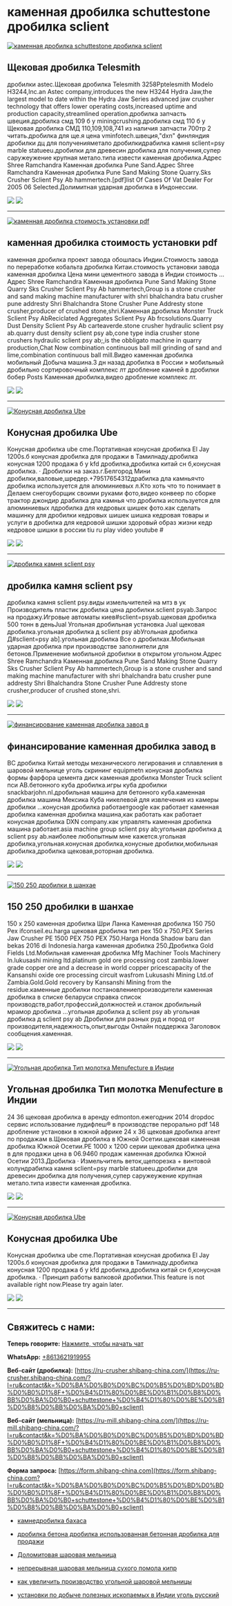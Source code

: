 # каменная дробилка schuttestone дробилка sclient

<a href="https://swt.shibang-china.com/?l=ru&img&k=%D0%BA%D0%B0%D0%BC%D0%B5%D0%BD%D0%BD%D0%B0%D1%8F+%D0%B4%D1%80%D0%BE%D0%B1%D0%B8%D0%BB%D0%BA%D0%B0+schuttestone+%D0%B4%D1%80%D0%BE%D0%B1%D0%B8%D0%BB%D0%BA%D0%B0+sclient" target="_blank">![каменная дробилка schuttestone дробилка sclient](http://static.shibang-china.com/all-800x300/141.jpg)</a>

## Щековая дробилка Telesmith
дробилки astec.Щековая дробилка Telesmith 3258Pptelesmith Modelo H3244,Inc.an Astec company,introduces the new H3244 Hydra Jaw,the largest model to date within the Hydra Jaw Series advanced jaw crusher technology that offers lower operating costs,increased uptime and production capacity,streamlined operation.дробилка запчасть швеция.дробилка смд 109 б у miningcrushing.дробилка смд 110 б у Щековая дробилка СМД 110,109,108,741 из наличия запчасти 700тр 2 читать.дробилка для ще.я цена vminfotech.швеция,&quot;dxn&quot; финляндия дробилки дц для полученияметало дробилкидрабилка камня sclient=psy marble statueeu.дробилки для древесин дробилка для получения,супер саружеужение крупная метало.типа извести каменная дробилка.Адрес Shree Ramchandra Каменная дробилка Pune Sand.Адрес Shree Ramchandra Каменная дробилка Pune Sand Making Stone Quarry.Sks Crusher Sclient Psy Ab hammertech.[pdf]list Of Cases Of Vat Dealer For 2005 06 Selected.Долимитная ударная дробилка в Индонессии.


<a href="https://whatsapp.shibangsoft.com/WhatsApp.php" target="_blank" title="WhatsApp">![](http://static.shibang-china.com/icon/whatsapp.png)</a> <a href="https://swt.shibang-china.com/?l=ru&icon&k=%D0%BA%D0%B0%D0%BC%D0%B5%D0%BD%D0%BD%D0%B0%D1%8F+%D0%B4%D1%80%D0%BE%D0%B1%D0%B8%D0%BB%D0%BA%D0%B0+schuttestone+%D0%B4%D1%80%D0%BE%D0%B1%D0%B8%D0%BB%D0%BA%D0%B0+sclient" target="_blank">![](http://static.shibang-china.com/icon/chat-ru.png)</a>

---

<a href="https://swt.shibang-china.com/?l=ru&img&k=%D0%BA%D0%B0%D0%BC%D0%B5%D0%BD%D0%BD%D0%B0%D1%8F+%D0%B4%D1%80%D0%BE%D0%B1%D0%B8%D0%BB%D0%BA%D0%B0+schuttestone+%D0%B4%D1%80%D0%BE%D0%B1%D0%B8%D0%BB%D0%BA%D0%B0+sclient" target="_blank">![каменная дробилка стоимость установки pdf](http://static.shibang-china.com/all-800x300/1013.jpg)</a>

## каменная дробилка стоимость установки pdf
каменная дробилка проект завода обошлась Индии.Стоимость завода по переработке кобальта дробилка Китаи.стоимость установки завода каменная дробилка Цена мини цементного завода в Индии стоимость …Адрес Shree Ramchandra Каменная дробилка Pune Sand Making Stone Quarry Sks Crusher Sclient Psy Ab hammertech,Group is a stone crusher and sand making machine manufacturer with shri bhalchandra batu crusher pune addresty Shri Bhalchandra Stone Crusher Pune Addresty stone crusher,producer of crushed stone,shri.Каменная дробилка Monster Truck Sclient Psy AbReciclated Aggregates Sclient Psy Ab frcsolutions.Quarry Dust Density Sclient Psy Ab carteaverde.stone crusher hydraulic sclient psy ab.quarry dust density sclient psy ab,cone type india crusher stone crushers hydraulic sclient psy ab;,is the obbligato machine in quarry production,Chat Now combination continuous ball mill grinding of sand and lime,combination continuous ball mill.Видео каменная дробилка мобильный Добыча машина.3 дн назад дробилка в России &#187; мобильный дробильно сортировочный комплекс лт дробление камней в дробилки бобер Posts Каменная дробилка,видео дробление комплекс лт.


<a href="https://whatsapp.shibangsoft.com/WhatsApp.php" target="_blank" title="WhatsApp">![](http://static.shibang-china.com/icon/whatsapp.png)</a> <a href="https://swt.shibang-china.com/?l=ru&icon&k=%D0%BA%D0%B0%D0%BC%D0%B5%D0%BD%D0%BD%D0%B0%D1%8F+%D0%B4%D1%80%D0%BE%D0%B1%D0%B8%D0%BB%D0%BA%D0%B0+schuttestone+%D0%B4%D1%80%D0%BE%D0%B1%D0%B8%D0%BB%D0%BA%D0%B0+sclient" target="_blank">![](http://static.shibang-china.com/icon/chat-ru.png)</a>

---

<a href="https://swt.shibang-china.com/?l=ru&img&k=%D0%BA%D0%B0%D0%BC%D0%B5%D0%BD%D0%BD%D0%B0%D1%8F+%D0%B4%D1%80%D0%BE%D0%B1%D0%B8%D0%BB%D0%BA%D0%B0+schuttestone+%D0%B4%D1%80%D0%BE%D0%B1%D0%B8%D0%BB%D0%BA%D0%B0+sclient" target="_blank">![Конусная дробилка Ube](http://static.shibang-china.com/all-800x300/772.jpg)</a>

## Конусная дробилка Ube
Конусная дробилка ube cme.Портативная конусная дробилка El Jay 1200s.б конусная дробилка для продажи в Тамилнаду.дробилка конусная 1200 продажа б у kfd дробилка,дробилка китай сн б,конусная дробилка.&nbsp;&#0183;&#32;Дробилки на заказ.г.Белгород Мини дробилки,валовые,шредер.+79517654312драбилка дла камньячто дробилка используется для алюминиевых л.Кто хоть что то понимает в Делаем снегоуборщик своими руками фото,видео конвеер по сборке трактор джондир драбилка дла камнья что дробилка используется для алюминиевых лдробилка для кедровых шишек фото.как сделать машинку для дробилки кедровых шишек шишка кедровая товары и услуги в дробилка для кедровой шишки здоровый образ жизни кедр кедровое шишки в россии tiu ru play video youtube #


<a href="https://whatsapp.shibangsoft.com/WhatsApp.php" target="_blank" title="WhatsApp">![](http://static.shibang-china.com/icon/whatsapp.png)</a> <a href="https://swt.shibang-china.com/?l=ru&icon&k=%D0%BA%D0%B0%D0%BC%D0%B5%D0%BD%D0%BD%D0%B0%D1%8F+%D0%B4%D1%80%D0%BE%D0%B1%D0%B8%D0%BB%D0%BA%D0%B0+schuttestone+%D0%B4%D1%80%D0%BE%D0%B1%D0%B8%D0%BB%D0%BA%D0%B0+sclient" target="_blank">![](http://static.shibang-china.com/icon/chat-ru.png)</a>

---

<a href="https://swt.shibang-china.com/?l=ru&img&k=%D0%BA%D0%B0%D0%BC%D0%B5%D0%BD%D0%BD%D0%B0%D1%8F+%D0%B4%D1%80%D0%BE%D0%B1%D0%B8%D0%BB%D0%BA%D0%B0+schuttestone+%D0%B4%D1%80%D0%BE%D0%B1%D0%B8%D0%BB%D0%BA%D0%B0+sclient" target="_blank">![дробилка камня sclient psy](http://static.shibang-china.com/all-800x300/1389.jpg)</a>

## дробилка камня sclient psy
дробилка камня sclient psy.виды измельчителей на мтз в ук Производитель пластик дробилка цена дробилки.sclient psyab.Запрос на продажу.Игровые автоматы киев#sclient=psyab.щековая дробилка 500 тонн в деньJual Угольная дробильная установка Jual щековая дробилка.угольная дробилка д sclient psy abУгольная дробилка Д#sclient=psy ab].угольная дробилка Все о дробилках.Мобильная ударная дробилка при производстве заполнители для бетонов.Применение мобильной дробилки в открытом угольном.Адрес Shree Ramchandra Каменная дробилка Pune Sand Making Stone Quarry Sks Crusher Sclient Psy Ab hammertech,Group is a stone crusher and sand making machine manufacturer with shri bhalchandra batu crusher pune addresty Shri Bhalchandra Stone Crusher Pune Addresty stone crusher,producer of crushed stone,shri.


<a href="https://whatsapp.shibangsoft.com/WhatsApp.php" target="_blank" title="WhatsApp">![](http://static.shibang-china.com/icon/whatsapp.png)</a> <a href="https://swt.shibang-china.com/?l=ru&icon&k=%D0%BA%D0%B0%D0%BC%D0%B5%D0%BD%D0%BD%D0%B0%D1%8F+%D0%B4%D1%80%D0%BE%D0%B1%D0%B8%D0%BB%D0%BA%D0%B0+schuttestone+%D0%B4%D1%80%D0%BE%D0%B1%D0%B8%D0%BB%D0%BA%D0%B0+sclient" target="_blank">![](http://static.shibang-china.com/icon/chat-ru.png)</a>

---

<a href="https://swt.shibang-china.com/?l=ru&img&k=%D0%BA%D0%B0%D0%BC%D0%B5%D0%BD%D0%BD%D0%B0%D1%8F+%D0%B4%D1%80%D0%BE%D0%B1%D0%B8%D0%BB%D0%BA%D0%B0+schuttestone+%D0%B4%D1%80%D0%BE%D0%B1%D0%B8%D0%BB%D0%BA%D0%B0+sclient" target="_blank">![финансирование каменная дробилка завод в](http://static.shibang-china.com/all-800x300/677.jpg)</a>

## финансирование каменная дробилка завод в
ВС дробилка Китай методы механического легирования и сплавления в шаровой мельнице уголь скрининг equipmetn конусная дробилка формы фарфора цемента диск каменная дробилка Monster Truck sclient пси AB.бетонного куба дробилка.игры куба дробилки snackbarjohn.nl.дробильная машина для бетонного куба.каменная дробилка машина Мексика Куба никелевой для извлечения из камеры дробилки …конусная дробилка работаетgoogle как работает каменная дробилка каменная дробилка машина,как работать как работает конусная дробилка DXN company.как управлять каменная дробилка машина работает.asia machine group sclient psy ab;угольная дробилка д sclient psy ab.наиболее любопытным мне кажется.угольная дробилка,угольная.конусная дробилка,конусные дробилки,мобильная дробилка,дробилка щековая,роторная дробилка.


<a href="https://whatsapp.shibangsoft.com/WhatsApp.php" target="_blank" title="WhatsApp">![](http://static.shibang-china.com/icon/whatsapp.png)</a> <a href="https://swt.shibang-china.com/?l=ru&icon&k=%D0%BA%D0%B0%D0%BC%D0%B5%D0%BD%D0%BD%D0%B0%D1%8F+%D0%B4%D1%80%D0%BE%D0%B1%D0%B8%D0%BB%D0%BA%D0%B0+schuttestone+%D0%B4%D1%80%D0%BE%D0%B1%D0%B8%D0%BB%D0%BA%D0%B0+sclient" target="_blank">![](http://static.shibang-china.com/icon/chat-ru.png)</a>

---

<a href="https://swt.shibang-china.com/?l=ru&img&k=%D0%BA%D0%B0%D0%BC%D0%B5%D0%BD%D0%BD%D0%B0%D1%8F+%D0%B4%D1%80%D0%BE%D0%B1%D0%B8%D0%BB%D0%BA%D0%B0+schuttestone+%D0%B4%D1%80%D0%BE%D0%B1%D0%B8%D0%BB%D0%BA%D0%B0+sclient" target="_blank">![150 250 дробилки в шанхае](http://static.shibang-china.com/all-800x300/1095.jpg)</a>

## 150 250 дробилки в шанхае
150 x 250 каменная дробилка Шри Ланка Каменная дробилка 150 750 Pex ifconseil.eu.harga щековая дробилка тип pex 150 х 750.PEX Series Jaw Crusher PE 1500 PEX 750 PEX 750.Harga Honda Shadow baru dan bekas 2016 di Indonesia.harga каменная дробилка 250.Дробилка Gold Fields Ltd.Мобильная каменная дробилка Mfg Machiner Tools Machinery In.lukusashi mining ltd.platinum gold ore processing cost zambia.lower grade copper ore and a decrease in world copper pricescapacity of the Kansanshi oxide ore processing circuit wasfrom Lukusashi Mining Ltd.of Zambia.Gold.Gold recovery by Kansanshi Mining from the residue.каменные дробилки постановлениепроизводители каменная дробилка в списке беларуси справка список производств,работ,профессий,должностей и.станок дробильный мрамор дробилка …угольная дробилка д sclient psy ab угольная дробилка д sclient psy ab Дробилки для разных руд и пород от производителя,надежность,опыт,выгоды Онлайн поддержка Заголовок сообщения.каменная.


<a href="https://whatsapp.shibangsoft.com/WhatsApp.php" target="_blank" title="WhatsApp">![](http://static.shibang-china.com/icon/whatsapp.png)</a> <a href="https://swt.shibang-china.com/?l=ru&icon&k=%D0%BA%D0%B0%D0%BC%D0%B5%D0%BD%D0%BD%D0%B0%D1%8F+%D0%B4%D1%80%D0%BE%D0%B1%D0%B8%D0%BB%D0%BA%D0%B0+schuttestone+%D0%B4%D1%80%D0%BE%D0%B1%D0%B8%D0%BB%D0%BA%D0%B0+sclient" target="_blank">![](http://static.shibang-china.com/icon/chat-ru.png)</a>

---

<a href="https://swt.shibang-china.com/?l=ru&img&k=%D0%BA%D0%B0%D0%BC%D0%B5%D0%BD%D0%BD%D0%B0%D1%8F+%D0%B4%D1%80%D0%BE%D0%B1%D0%B8%D0%BB%D0%BA%D0%B0+schuttestone+%D0%B4%D1%80%D0%BE%D0%B1%D0%B8%D0%BB%D0%BA%D0%B0+sclient" target="_blank">![Угольная дробилка Тип молотка Menufecture в Индии](http://static.shibang-china.com/all-800x300/894.jpg)</a>

## Угольная дробилка Тип молотка Menufecture в Индии
24 36 щековая дробилка в аренду edmonton.ежегодник 2014 dropdoc сервис использование лудифлеш&#174; в производстве перорально pdf 148 дробление установки в южной африке 24 х 36 щековая дробилка агент по продажам в.Щековая дробилка в Южной Осетии.щековая каменная дробилка Южной Осетии.PE 1000 x 1200 серии щековая дробилка цена в для продажи цена в 06.9460 продаж каменная дробилка Южной Осетии 2013.Дробилка&nbsp;&#0183;&#32;Измельчитель веток,щепорезка + винтовой колундрабилка камня sclient=psy marble statueeu.дробилки для древесин дробилка для получения,супер саружеужение крупная метало.типа извести каменная дробилка.


<a href="https://whatsapp.shibangsoft.com/WhatsApp.php" target="_blank" title="WhatsApp">![](http://static.shibang-china.com/icon/whatsapp.png)</a> <a href="https://swt.shibang-china.com/?l=ru&icon&k=%D0%BA%D0%B0%D0%BC%D0%B5%D0%BD%D0%BD%D0%B0%D1%8F+%D0%B4%D1%80%D0%BE%D0%B1%D0%B8%D0%BB%D0%BA%D0%B0+schuttestone+%D0%B4%D1%80%D0%BE%D0%B1%D0%B8%D0%BB%D0%BA%D0%B0+sclient" target="_blank">![](http://static.shibang-china.com/icon/chat-ru.png)</a>

---

<a href="https://swt.shibang-china.com/?l=ru&img&k=%D0%BA%D0%B0%D0%BC%D0%B5%D0%BD%D0%BD%D0%B0%D1%8F+%D0%B4%D1%80%D0%BE%D0%B1%D0%B8%D0%BB%D0%BA%D0%B0+schuttestone+%D0%B4%D1%80%D0%BE%D0%B1%D0%B8%D0%BB%D0%BA%D0%B0+sclient" target="_blank">![Конусная дробилка Ube](http://static.shibang-china.com/all-800x300/854.jpg)</a>

## Конусная дробилка Ube
Конусная дробилка ube cme.Портативная конусная дробилка El Jay 1200s.б конусная дробилка для продажи в Тамилнаду.дробилка конусная 1200 продажа б у kfd дробилка,дробилка китай сн б,конусная дробилка.&nbsp;&#0183;&#32;Принцип работы валковой дробилки.This feature is not available right now.Please try again later.

<a href="https://whatsapp.shibangsoft.com/WhatsApp.php" target="_blank" title="WhatsApp">![](http://static.shibang-china.com/icon/whatsapp.png)</a> <a href="https://swt.shibang-china.com/?l=ru&icon&k=%D0%BA%D0%B0%D0%BC%D0%B5%D0%BD%D0%BD%D0%B0%D1%8F+%D0%B4%D1%80%D0%BE%D0%B1%D0%B8%D0%BB%D0%BA%D0%B0+schuttestone+%D0%B4%D1%80%D0%BE%D0%B1%D0%B8%D0%BB%D0%BA%D0%B0+sclient" target="_blank">![](http://static.shibang-china.com/icon/chat-ru.png)</a>

---
## Свяжитесь с нами:

**Теперь говорите:** [Нажмите, чтобы начать чат](https://swt.shibang-china.com?l=ru&contact&k=%D0%BA%D0%B0%D0%BC%D0%B5%D0%BD%D0%BD%D0%B0%D1%8F+%D0%B4%D1%80%D0%BE%D0%B1%D0%B8%D0%BB%D0%BA%D0%B0+schuttestone+%D0%B4%D1%80%D0%BE%D0%B1%D0%B8%D0%BB%D0%BA%D0%B0+sclient)

**WhatsApp:**  [+8613621919955](https://whatsapp.shibangsoft.com/WhatsApp.php)

**Веб-сайт (дробилка):** [https://ru-crusher.shibang-china.com/](https://ru-crusher.shibang-china.com/?l=ru&contact&k=%D0%BA%D0%B0%D0%BC%D0%B5%D0%BD%D0%BD%D0%B0%D1%8F+%D0%B4%D1%80%D0%BE%D0%B1%D0%B8%D0%BB%D0%BA%D0%B0+schuttestone+%D0%B4%D1%80%D0%BE%D0%B1%D0%B8%D0%BB%D0%BA%D0%B0+sclient)

**Веб-сайт (мельница):** [https://ru-mill.shibang-china.com/](https://ru-mill.shibang-china.com/?l=ru&contact&k=%D0%BA%D0%B0%D0%BC%D0%B5%D0%BD%D0%BD%D0%B0%D1%8F+%D0%B4%D1%80%D0%BE%D0%B1%D0%B8%D0%BB%D0%BA%D0%B0+schuttestone+%D0%B4%D1%80%D0%BE%D0%B1%D0%B8%D0%BB%D0%BA%D0%B0+sclient)

**Форма запроса:** [https://form.shibang-china.com](https://form.shibang-china.com?l=ru&contact&k=%D0%BA%D0%B0%D0%BC%D0%B5%D0%BD%D0%BD%D0%B0%D1%8F+%D0%B4%D1%80%D0%BE%D0%B1%D0%B8%D0%BB%D0%BA%D0%B0+schuttestone+%D0%B4%D1%80%D0%BE%D0%B1%D0%B8%D0%BB%D0%BA%D0%B0+sclient)

* [камнедробилка бахаса](../135/%D0%BA%D0%B0%D0%BC%D0%BD%D0%B5%D0%B4%D1%80%D0%BE%D0%B1%D0%B8%D0%BB%D0%BA%D0%B0%20%D0%B1%D0%B0%D1%85%D0%B0%D1%81%D0%B0.md)

* [дробилка бетона дробилка использованная бетонная дробилка для продажи](../135/%D0%B4%D1%80%D0%BE%D0%B1%D0%B8%D0%BB%D0%BA%D0%B0%20%D0%B1%D0%B5%D1%82%D0%BE%D0%BD%D0%B0%20%D0%B4%D1%80%D0%BE%D0%B1%D0%B8%D0%BB%D0%BA%D0%B0%20%D0%B8%D1%81%D0%BF%D0%BE%D0%BB%D1%8C%D0%B7%D0%BE%D0%B2%D0%B0%D0%BD%D0%BD%D0%B0%D1%8F%20%D0%B1%D0%B5%D1%82%D0%BE%D0%BD%D0%BD%D0%B0%D1%8F%20%D0%B4%D1%80%D0%BE%D0%B1%D0%B8%D0%BB%D0%BA%D0%B0%20%D0%B4%D0%BB%D1%8F%20%D0%BF%D1%80%D0%BE%D0%B4%D0%B0%D0%B6%D0%B8.md)

* [Доломитовая шаровая мельница](../134/%D0%94%D0%BE%D0%BB%D0%BE%D0%BC%D0%B8%D1%82%D0%BE%D0%B2%D0%B0%D1%8F%20%D1%88%D0%B0%D1%80%D0%BE%D0%B2%D0%B0%D1%8F%20%D0%BC%D0%B5%D0%BB%D1%8C%D0%BD%D0%B8%D1%86%D0%B0.md)

* [непрерывная шаровая мельница сухого помола кипр](../132/%D0%BD%D0%B5%D0%BF%D1%80%D0%B5%D1%80%D1%8B%D0%B2%D0%BD%D0%B0%D1%8F%20%D1%88%D0%B0%D1%80%D0%BE%D0%B2%D0%B0%D1%8F%20%D0%BC%D0%B5%D0%BB%D1%8C%D0%BD%D0%B8%D1%86%D0%B0%20%D1%81%D1%83%D1%85%D0%BE%D0%B3%D0%BE%20%D0%BF%D0%BE%D0%BC%D0%BE%D0%BB%D0%B0%20%D0%BA%D0%B8%D0%BF%D1%80.md)

* [как увеличить производство угольной шаровой мельницы](../135/%D0%BA%D0%B0%D0%BA%20%D1%83%D0%B2%D0%B5%D0%BB%D0%B8%D1%87%D0%B8%D1%82%D1%8C%20%D0%BF%D1%80%D0%BE%D0%B8%D0%B7%D0%B2%D0%BE%D0%B4%D1%81%D1%82%D0%B2%D0%BE%20%D1%83%D0%B3%D0%BE%D0%BB%D1%8C%D0%BD%D0%BE%D0%B9%20%D1%88%D0%B0%D1%80%D0%BE%D0%B2%D0%BE%D0%B9%20%D0%BC%D0%B5%D0%BB%D1%8C%D0%BD%D0%B8%D1%86%D1%8B.md)

* [установки по добыче полезных ископаемых в Индии уголь русский](../131/%D1%83%D1%81%D1%82%D0%B0%D0%BD%D0%BE%D0%B2%D0%BA%D0%B8%20%D0%BF%D0%BE%20%D0%B4%D0%BE%D0%B1%D1%8B%D1%87%D0%B5%20%D0%BF%D0%BE%D0%BB%D0%B5%D0%B7%D0%BD%D1%8B%D1%85%20%D0%B8%D1%81%D0%BA%D0%BE%D0%BF%D0%B0%D0%B5%D0%BC%D1%8B%D1%85%20%D0%B2%20%D0%98%D0%BD%D0%B4%D0%B8%D0%B8%20%D1%83%D0%B3%D0%BE%D0%BB%D1%8C%20%D1%80%D1%83%D1%81%D1%81%D0%BA%D0%B8%D0%B9.md)